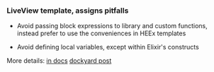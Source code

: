 ### LiveView template, assigns pitfalls

- Avoid passing block expressions to library and custom functions, instead prefer to use the conveniences in HEEx templates

- Avoid defining local variables, except within Elixir's constructs

More details:
[in docs](https://hexdocs.pm/phoenix_live_view/assigns-eex.html#pitfalls)
[dockyard post](https://dockyard.com/blog/2022/08/18/liveview-rendering-pitfalls-and-how-to-avoid-them)
